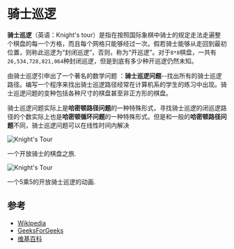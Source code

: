 
# 骑士巡逻

**骑士巡逻**（英语：Knight's tour）是指在按照国际象棋中骑士的规定走法走遍整个棋盘的每一个方格，而且每个网格只能够经过一次。假若骑士能够从走回到最初位置，则称此巡逻为“封闭巡逻”，否则，称为“开巡逻”。对于`8*8`棋盘，一共有`26,534,728,821,064`种封闭巡逻，但是到底有多少种开巡逻仍然未知。

由骑士巡逻引申出了一个著名的数学问题 ：**骑士巡逻问题**--找出所有的骑士巡逻路径。编写一个程序来找出骑士巡逻路径经常在计算机系的学生的练习中出现。骑士巡逻问题的变种包括各种尺寸的棋盘甚至非正方形的棋盘。

骑士巡逻问题实际上是**哈密顿路径问题**的一种特殊形式，寻找骑士巡逻的闭巡逻路径的个数实际上也是**哈密顿循环问题**的一种特殊形式。但是和一般的**哈密顿路径问题**不同，骑士巡逻问题可以在线性时间内解决

![Knight's Tour](https://upload.wikimedia.org/wikipedia/commons/d/da/Knight%27s_tour_anim_2.gif)

一个开放骑士的棋盘之旅. 

![Knight's Tour](https://upload.wikimedia.org/wikipedia/commons/c/ca/Knights-Tour-Animation.gif)

一个5乘5的开放骑士巡逻的动画. 

## 参考

-   [Wikipedia](https://en.wikipedia.org/wiki/Knight%27s_tour)
-   [GeeksForGeeks](https://www.geeksforgeeks.org/backtracking-set-1-the-knights-tour-problem/)
- [维基百科](https://zh.wikipedia.org/wiki/%E9%A8%8E%E5%A3%AB%E5%B7%A1%E9%82%8F)
